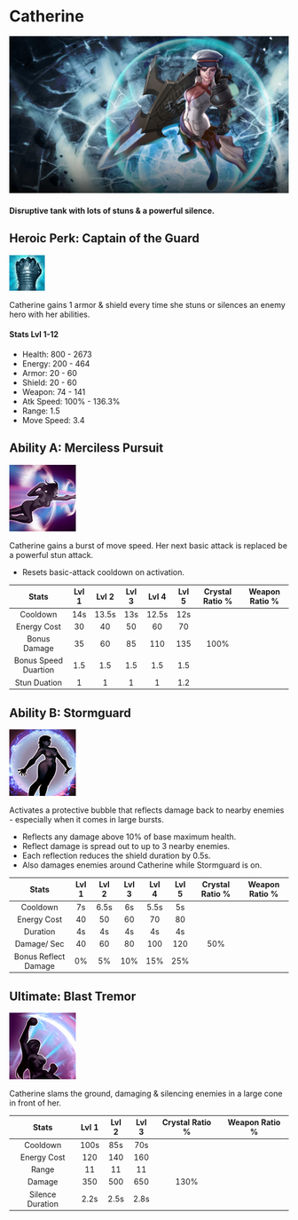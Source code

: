 # Catherine

![](../../.gitbook/assets/image%20%2847%29.png)

#### Disruptive tank with lots of stuns & a powerful silence.

## Heroic Perk: Captain of the Guard

![Captain of the Guard](../../.gitbook/assets/catherine_perk.png)



Catherine gains 1 armor & shield every time she stuns or silences an enemy hero with her abilities.

#### Stats Lvl 1-12

* Health: 800 - 2673
* Energy: 200 - 464
* Armor: 20 - 60
* Shield: 20 - 60
* Weapon: 74 - 141
* Atk Speed: 100% - 136.3%
* Range: 1.5
* Move Speed: 3.4

## Ability A: Merciless Pursuit

![Merciless Pursuit](../../.gitbook/assets/image%20%2893%29.png)

Catherine gains a burst of move speed. Her next basic attack is replaced be a powerful stun attack.

* Resets basic-attack cooldown on activation.

| Stats | Lvl 1 | Lvl 2 | Lvl 3 | Lvl 4 | Lvl 5 | Crystal      Ratio % | Weapon     Ratio % |
| :---: | :---: | :---: | :---: | :---: | :---: | :---: | :---: |
| Cooldown | 14s | 13.5s | 13s | 12.5s | 12s |  |  |
| Energy       Cost | 30 | 40 | 50 | 60 | 70 |  |  |
| Bonus        Damage | 35 | 60 | 85 | 110 | 135 | 100% |  |
| Bonus        Speed       Duartion | 1.5 | 1.5 | 1.5 | 1.5 | 1.5 |  |  |
| Stun           Duation | 1 | 1 | 1 | 1 | 1.2 |  |  |

## Ability B: Stormguard

![Stormguard](../../.gitbook/assets/image%20%28130%29.png)

Activates a protective bubble that reflects damage back to nearby enemies - especially when it comes in large bursts.

* Reflects any damage above 10% of base maximum health.
* Reflect damage is spread out to up to 3 nearby enemies.
* Each reflection reduces the shield duration by 0.5s.
* Also damages enemies around Catherine while Stormguard is on.

| Stats | Lvl 1 | Lvl 2 | Lvl 3 | Lvl 4 | Lvl 5 | Crystal      Ratio % | Weapon     Ratio % |
| :---: | :---: | :---: | :---: | :---: | :---: | :---: | :---: |
| Cooldown | 7s | 6.5s | 6s | 5.5s | 5s |  |  |
| Energy       Cost | 40 | 50 | 60 | 70 | 80 |  |  |
| Duration | 4s | 4s | 4s | 4s | 4s |  |  |
| Damage/   Sec | 40 | 60 | 80 | 100 | 120 | 50% |  |
| Bonus        Reflect      Damage | 0% | 5% | 10% | 15% | 25% |  |  |

## Ultimate: Blast Tremor

![Blast Tremor](../../.gitbook/assets/image%20%2853%29.png)

Catherine slams the ground, damaging & silencing enemies in a large cone in front of her.

| Stats | Lvl 1 | Lvl 2 | Lvl 3 | Crystal Ratio % | Weapon Ratio % |
| :---: | :---: | :---: | :---: | :---: | :---: |
| Cooldown | 100s | 85s | 70s |  |  |
| Energy Cost | 120 | 140 | 160 |  |  |
| Range | 11 | 11 | 11 |  |  |
| Damage | 350 | 500 | 650 | 130% |  |
| Silence Duration | 2.2s | 2.5s | 2.8s |  |  |

